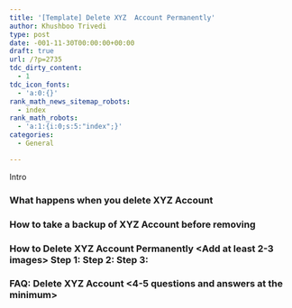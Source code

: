```yaml
---
title: '[Template] Delete XYZ  Account Permanently'
author: Khushboo Trivedi
type: post
date: -001-11-30T00:00:00+00:00
draft: true
url: /?p=2735
tdc_dirty_content:
  - 1
tdc_icon_fonts:
  - 'a:0:{}'
rank_math_news_sitemap_robots:
  - index
rank_math_robots:
  - 'a:1:{i:0;s:5:"index";}'
categories:
  - General

---
```

Intro 

### What happens when you delete XYZ Account

### How to take a backup of XYZ Account before removing <Add at least one image> 

### How to Delete XYZ Account Permanently <Add at least 2-3 images> Step 1: Step 2: Step 3: 

### FAQ: Delete XYZ Account <4-5 questions and answers at the minimum>